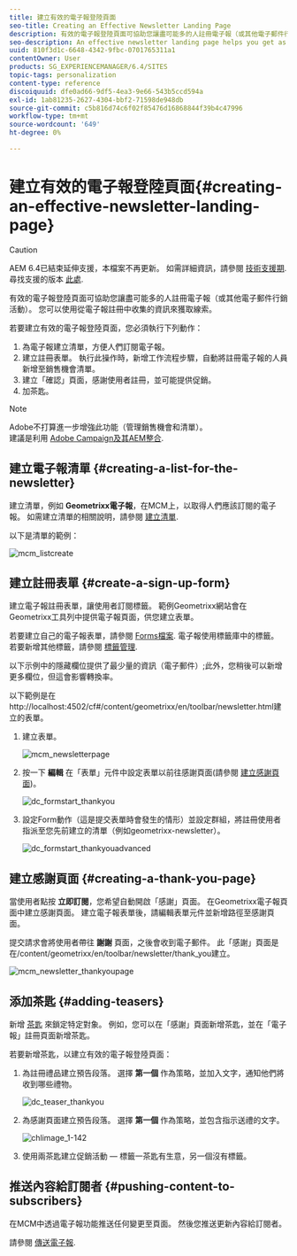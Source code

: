 ```yaml
---
title: 建立有效的電子報登陸頁面
seo-title: Creating an Effective Newsletter Landing Page
description: 有效的電子報登陸頁面可協助您讓盡可能多的人註冊電子報（或其他電子郵件行銷活動）。 您可以使用從電子報註冊中收集的資訊來獲取線索。
seo-description: An effective newsletter landing page helps you get as many people as possible to sign up for your newsletter (or other email marketing campaign). You can use the information you gather from your newsletter sign ups to get leads.
uuid: 810f3d1c-6648-4342-9fbc-0701765311a1
contentOwner: User
products: SG_EXPERIENCEMANAGER/6.4/SITES
topic-tags: personalization
content-type: reference
discoiquuid: dfe0ad66-9df5-4ea3-9e66-543b5ccd594a
exl-id: 1ab81235-2627-4304-bbf2-71598de948db
source-git-commit: c5b816d74c6f02f85476d16868844f39b4c47996
workflow-type: tm+mt
source-wordcount: '649'
ht-degree: 0%

---
```


# 建立有效的電子報登陸頁面{#creating-an-effective-newsletter-landing-page}

>[!CAUTION]
>
>AEM 6.4已結束延伸支援，本檔案不再更新。 如需詳細資訊，請參閱 [技術支援期](https://helpx.adobe.com//tw/support/programs/eol-matrix.html). 尋找支援的版本 [此處](https://experienceleague.adobe.com/docs/).

有效的電子報登陸頁面可協助您讓盡可能多的人註冊電子報（或其他電子郵件行銷活動）。 您可以使用從電子報註冊中收集的資訊來獲取線索。

若要建立有效的電子報登陸頁面，您必須執行下列動作：

1. 為電子報建立清單，方便人們訂閱電子報。
1. 建立註冊表單。 執行此操作時，新增工作流程步驟，自動將註冊電子報的人員新增至銷售機會清單。
1. 建立「確認」頁面，感謝使用者註冊，並可能提供促銷。
1. 加茶匙。

>[!NOTE]
>
>Adobe不打算進一步增強此功能（管理銷售機會和清單）。\
>建議是利用 [Adobe Campaign及其AEM整合](/help/sites-administering/campaign.md).

## 建立電子報清單 {#creating-a-list-for-the-newsletter}

建立清單，例如 **Geometrixx電子報**，在MCM上，以取得人們應該訂閱的電子報。 如需建立清單的相關說明，請參閱 [建立清單](/help/sites-classic-ui-authoring/classic-personalization-campaigns.md#creatingnewlists).

以下是清單的範例：

![mcm_listcreate](assets/mcm_listcreate.png)

## 建立註冊表單 {#create-a-sign-up-form}

建立電子報註冊表單，讓使用者訂閱標籤。 範例Geometrixx網站會在Geometrixx工具列中提供電子報頁面，供您建立表單。

若要建立自己的電子報表單，請參閱 [Forms檔案](/help/sites-authoring/default-components.md#form). 電子報使用標籤庫中的標籤。 若要新增其他標籤，請參閱 [標籤管理](/help/sites-authoring/tags.md#tagadministration).

以下示例中的隱藏欄位提供了最少量的資訊（電子郵件）;此外，您稍後可以新增更多欄位，但這會影響轉換率。

以下範例是在http://localhost:4502/cf#/content/geometrixx/en/toolbar/newsletter.html建立的表單。

1. 建立表單。

   ![mcm_newsletterpage](assets/mcm_newsletterpage.png)

1. 按一下 **編輯** 在「表單」元件中設定表單以前往感謝頁面(請參閱 [建立感謝頁面](#creating-a-thank-you-page))。

   ![dc_formstart_thankyou](assets/dc_formstart_thankyou.png)

1. 設定Form動作（這是提交表單時會發生的情形）並設定群組，將註冊使用者指派至您先前建立的清單（例如geometrixx-newsletter）。

   ![dc_formstart_thankyouadvanced](assets/dc_formstart_thankyouadvanced.png)

## 建立感謝頁面 {#creating-a-thank-you-page}

當使用者點按 **立即訂閱**，您希望自動開啟「感謝」頁面。 在Geometrixx電子報頁面中建立感謝頁面。 建立電子報表單後，請編輯表單元件並新增路徑至感謝頁面。

提交請求會將使用者帶往 **謝謝** 頁面，之後會收到電子郵件。 此「感謝」頁面是在/content/geometrixx/en/toolbar/newsletter/thank_you建立。

![mcm_newsletter_thankyoupage](assets/mcm_newsletter_thankyoupage.png)

## 添加茶匙 {#adding-teasers}

新增 [茶匙](/help/sites-classic-ui-authoring/classic-personalization-campaigns.md#teasers) 來鎖定特定對象。 例如，您可以在「感謝」頁面新增茶匙，並在「電子報」註冊頁面新增茶匙。

若要新增茶匙，以建立有效的電子報登陸頁面：

1. 為註冊禮品建立預告段落。 選擇 **第一個** 作為策略，並加入文字，通知他們將收到哪些禮物。

   ![dc_teaser_thankyou](assets/dc_teaser_thankyou.png)

1. 為感謝頁面建立預告段落。 選擇 **第一個** 作為策略，並包含指示送禮的文字。

   ![chlimage_1-142](assets/chlimage_1-142.png)

1. 使用兩茶匙建立促銷活動 — 標籤一茶匙有生意，另一個沒有標籤。

## 推送內容給訂閱者 {#pushing-content-to-subscribers}

在MCM中透過電子報功能推送任何變更至頁面。 然後您推送更新內容給訂閱者。

請參閱 [傳送電子報](/help/sites-classic-ui-authoring/classic-personalization-campaigns.md#newsletters).
